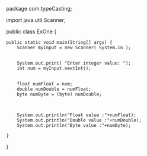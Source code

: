 package com.typeCasting;

import java.util.Scanner;

public class ExOne {

	public static void main(String[] args) {
		Scanner myInput = new Scanner( System.in );
		

		System.out.print( "Enter integer value: ");
		int num = myInput.nextInt();


		float numFloat = num;
		double numDouble = numFloat;
		byte numByte = (byte) numDouble;
 


		System.out.println("Float value :"+numFloat);
		System.out.println("Double value :"+numDouble);
		System.out.println("Byte value :"+numByte);

	}

}

